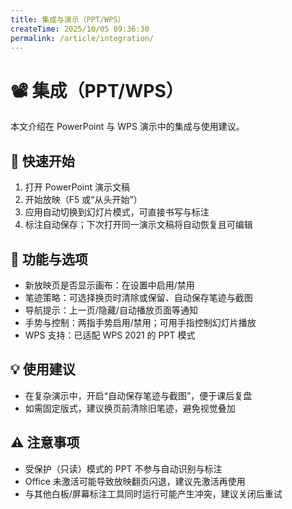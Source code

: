 ```yaml
---
title: 集成与演示（PPT/WPS）
createTime: 2025/10/05 09:36:30
permalink: /article/integration/
---
```

# 📽️ 集成（PPT/WPS）

本文介绍在 PowerPoint 与 WPS 演示中的集成与使用建议。

## 🚀 快速开始

1. 打开 PowerPoint 演示文稿
2. 开始放映（F5 或“从头开始”）
3. 应用自动切换到幻灯片模式，可直接书写与标注
4. 标注自动保存；下次打开同一演示文稿将自动恢复且可编辑

## 🔧 功能与选项

- 新放映页是否显示画布：在设置中启用/禁用
- 笔迹策略：可选择换页时清除或保留、自动保存笔迹与截图
- 导航提示：上一页/隐藏/自动播放页面等通知
- 手势与控制：两指手势启用/禁用；可用手指控制幻灯片播放
- WPS 支持：已适配 WPS 2021 的 PPT 模式

## 💡 使用建议

- 在复杂演示中，开启“自动保存笔迹与截图”，便于课后复盘
- 如需固定版式，建议换页前清除旧笔迹，避免视觉叠加

## ⚠️ 注意事项

- 受保护（只读）模式的 PPT 不参与自动识别与标注
- Office 未激活可能导致放映翻页闪退，建议先激活再使用
- 与其他白板/屏幕标注工具同时运行可能产生冲突，建议关闭后重试
